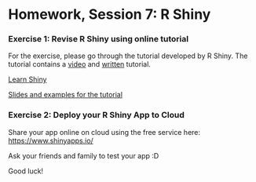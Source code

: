 Homework, Session 7: R Shiny
================

### Exercise 1: Revise R Shiny using online tutorial

For the exercise, please go through the tutorial developed by R Shiny. The tutorial contains a [video](https://shiny.rstudio.com/tutorial/#video-tutorials) and [written](https://shiny.rstudio.com/tutorial/#written-tutorials)  tutorial.

[Learn Shiny](https://shiny.rstudio.com/tutorial/#written-tutorials)

[Slides and examples for the tutorial](https://github.com/rstudio-education/shiny.rstudio.com-tutorial)

### Exercise 2: Deploy your R Shiny App to Cloud

Share your app online on cloud using the free service here: <https://www.shinyapps.io/>

Ask your friends and family to test your app :D

Good luck!


